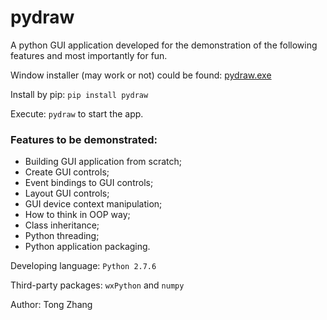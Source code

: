 # pydraw

A python GUI application developed for the demonstration of the following 
features and most importantly for fun.

Window installer (may work or not) could be found: [pydraw.exe](/dist/pydraw.exe?raw=true)

Install by pip: <code>pip install pydraw</code>

Execute: <code>pydraw</code> to start the app.

### Features to be demonstrated:

* Building GUI application from scratch;
* Create GUI controls;
* Event bindings to GUI controls;
* Layout GUI controls;
* GUI device context manipulation;
* How to think in OOP way;
* Class inheritance;
* Python threading;
* Python application packaging.

Developing language: <code>Python 2.7.6</code>

Third-party packages: <code>wxPython</code> and <code>numpy</code>

Author: Tong Zhang
